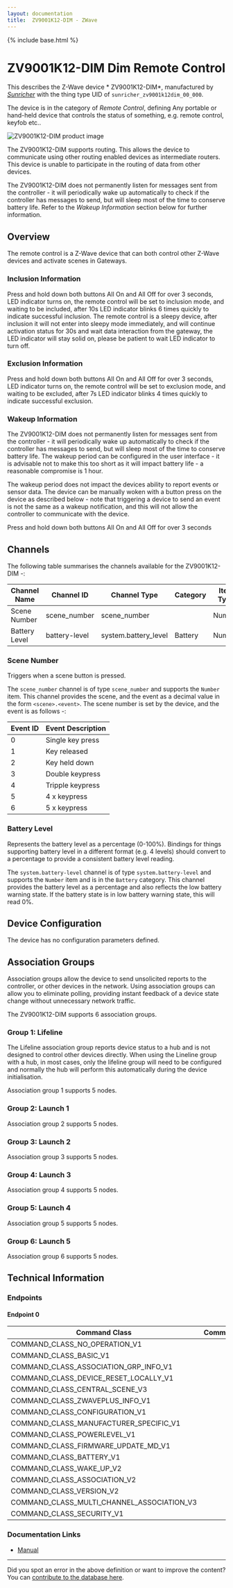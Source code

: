 ```yaml
---
layout: documentation
title:  ZV9001K12-DIM - ZWave
---
```


{% include base.html %}

# ZV9001K12-DIM Dim Remote Control
This describes the Z-Wave device * ZV9001K12-DIM*, manufactured by *[Sunricher](www.sunricher.com)* with the thing type UID of ```sunricher_zv9001k12dim_00_000```.

The device is in the category of *Remote Control*, defining Any portable or hand-held device that controls the status of something, e.g. remote control, keyfob etc..

![ ZV9001K12-DIM product image](https://www.cd-jackson.com/zwave_device_uploads/1184/1184_default.jpg)


The  ZV9001K12-DIM supports routing. This allows the device to communicate using other routing enabled devices as intermediate routers.  This device is unable to participate in the routing of data from other devices.

The  ZV9001K12-DIM does not permanently listen for messages sent from the controller - it will periodically wake up automatically to check if the controller has messages to send, but will sleep most of the time to conserve battery life. Refer to the *Wakeup Information* section below for further information.

## Overview

The remote control is a Z-Wave device that can both control other Z-Wave devices and activate scenes in Gateways.

### Inclusion Information

Press and hold down both buttons All On and All Off for over 3 seconds, LED indicator turns on, the remote control will be set to inclusion mode, and waiting to be included, after 10s LED indicator blinks 6 times quickly to indicate successful inclusion. The remote control is a sleepy device, after inclusion it will not enter into sleepy mode immediately, and will continue activation status for 30s and wait data interaction from the gateway, the LED indicator will stay solid on, please be patient to wait LED indicator to turn off.

### Exclusion Information

Press and hold down both buttons All On and All Off for over 3 seconds, LED indicator turns on, the remote control will be set to exclusion mode, and waiting to be excluded, after 7s LED indicator blinks 4 times quickly to indicate successful exclusion.

### Wakeup Information

The  ZV9001K12-DIM does not permanently listen for messages sent from the controller - it will periodically wake up automatically to check if the controller has messages to send, but will sleep most of the time to conserve battery life. The wakeup period can be configured in the user interface - it is advisable not to make this too short as it will impact battery life - a reasonable compromise is 1 hour.

The wakeup period does not impact the devices ability to report events or sensor data. The device can be manually woken with a button press on the device as described below - note that triggering a device to send an event is not the same as a wakeup notification, and this will not allow the controller to communicate with the device.


Press and hold down both buttons All On and All Off for over 3 seconds

## Channels

The following table summarises the channels available for the  ZV9001K12-DIM -:

| Channel Name | Channel ID | Channel Type | Category | Item Type |
|--------------|------------|--------------|----------|-----------|
| Scene Number | scene_number | scene_number |  | Number | 
| Battery Level | battery-level | system.battery_level | Battery | Number |

### Scene Number
Triggers when a scene button is pressed.

The ```scene_number``` channel is of type ```scene_number``` and supports the ```Number``` item.
This channel provides the scene, and the event as a decimal value in the form ```<scene>.<event>```. The scene number is set by the device, and the event is as follows -:

| Event ID | Event Description  |
|----------|--------------------|
| 0        | Single key press   |
| 1        | Key released       |
| 2        | Key held down      |
| 3        | Double keypress    |
| 4        | Tripple keypress   |
| 5        | 4 x keypress       |
| 6        | 5 x keypress       |

### Battery Level
Represents the battery level as a percentage (0-100%). Bindings for things supporting battery level in a different format (e.g. 4 levels) should convert to a percentage to provide a consistent battery level reading.

The ```system.battery-level``` channel is of type ```system.battery-level``` and supports the ```Number``` item and is in the ```Battery``` category.
This channel provides the battery level as a percentage and also reflects the low battery warning state. If the battery state is in low battery warning state, this will read 0%.


## Device Configuration

The device has no configuration parameters defined.

## Association Groups

Association groups allow the device to send unsolicited reports to the controller, or other devices in the network. Using association groups can allow you to eliminate polling, providing instant feedback of a device state change without unnecessary network traffic.

The  ZV9001K12-DIM supports 6 association groups.

### Group 1: Lifeline

The Lifeline association group reports device status to a hub and is not designed to control other devices directly. When using the Lineline group with a hub, in most cases, only the lifeline group will need to be configured and normally the hub will perform this automatically during the device initialisation.

Association group 1 supports 5 nodes.

### Group 2: Launch 1


Association group 2 supports 5 nodes.

### Group 3: Launch 2


Association group 3 supports 5 nodes.

### Group 4: Launch 3


Association group 4 supports 5 nodes.

### Group 5: Launch 4


Association group 5 supports 5 nodes.

### Group 6: Launch 5


Association group 6 supports 5 nodes.

## Technical Information

### Endpoints

#### Endpoint 0

| Command Class | Comment |
|---------------|---------|
| COMMAND_CLASS_NO_OPERATION_V1| |
| COMMAND_CLASS_BASIC_V1| |
| COMMAND_CLASS_ASSOCIATION_GRP_INFO_V1| |
| COMMAND_CLASS_DEVICE_RESET_LOCALLY_V1| |
| COMMAND_CLASS_CENTRAL_SCENE_V3| |
| COMMAND_CLASS_ZWAVEPLUS_INFO_V1| |
| COMMAND_CLASS_CONFIGURATION_V1| |
| COMMAND_CLASS_MANUFACTURER_SPECIFIC_V1| |
| COMMAND_CLASS_POWERLEVEL_V1| |
| COMMAND_CLASS_FIRMWARE_UPDATE_MD_V1| |
| COMMAND_CLASS_BATTERY_V1| |
| COMMAND_CLASS_WAKE_UP_V2| |
| COMMAND_CLASS_ASSOCIATION_V2| |
| COMMAND_CLASS_VERSION_V2| |
| COMMAND_CLASS_MULTI_CHANNEL_ASSOCIATION_V3| |
| COMMAND_CLASS_SECURITY_V1| |

### Documentation Links

* [Manual](https://www.cd-jackson.com/zwave_device_uploads/1184/zv9001k12-Manual.pdf)

---

Did you spot an error in the above definition or want to improve the content?
You can [contribute to the database here](http://www.cd-jackson.com/index.php/zwave/zwave-device-database/zwave-device-list/devicesummary/1184).
